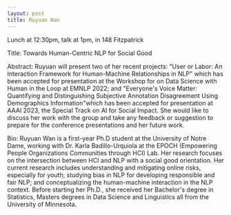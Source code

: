 ```yaml
---
layout: post
title: Ruyuan Wan
---
```


Lunch at 12:30pm, talk at 1pm, in 148 Fitzpatrick

Title: Towards Human-Centric NLP for Social Good

Abstract: Ruyuan will present two of her recent projects:  "User or Labor: An Interaction Framework for Human-Machine Relationships in NLP" which has been accepted for presentation at the Workshop for on Data Science with Human in the Loop at EMNLP 2022; and "Everyone's Voice Matter: Quantifying and Distinguishing Subjective Annotation Disagreement Using Demographics Information"which has been accepted for presentation at AAAI 2023, the Special Track on AI for Social Impact. She would like to discuss her work with the group and take any feedback or suggestion to prepare for the conference presentations and her future work.

Bio: Ruyuan Wan is a first-year Ph.D student at the University of Notre Dame, working with Dr. Karla Badillo-Urquiola at the EPOCH (Empowering People Organizations Communities through HCI) Lab. Her research focuses on the intersection between HCI and NLP with a social good orientation. Her current research includes understanding and mitigating online risks, especially for youth; studying bias in NLP for developing responsible and fair NLP; and conceptualizing the human-machine interaction in the NLP context. Before starting her Ph.D., she received her Bachelor's degree in Statistics, Masters degrees in Data Science and Linguistics all from the University of Minnesota.
